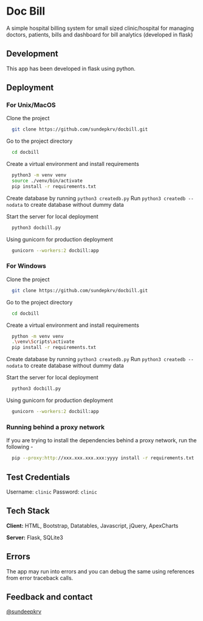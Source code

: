 # Doc Bill
A simple hospital billing system for small sized clinic/hospital for managing doctors, patients, bills and dashboard for bill analytics (developed in flask)

## Development

This app has been developed in flask using python.

## Deployment

### For Unix/MacOS

Clone the project

```bash
  git clone https://github.com/sundepkrv/docbill.git
```

Go to the project directory

```bash
  cd docbill
```

Create a virtual environment and install requirements

```bash
  python3 -m venv venv
  source ./venv/bin/activate
  pip install -r requirements.txt
```

Create database by running ```python3 createdb.py```
Run ```python3 createdb --nodata``` to create database without dummy data

Start the server for local deployment

```bash
  python3 docbill.py
```

Using gunicorn for production deployment

```bash
  gunicorn --workers:2 docbill:app
```

### For Windows

Clone the project

```bash
  git clone https://github.com/sundepkrv/docbill.git
```

Go to the project directory

```bash
  cd docbill
```

Create a virtual environment and install requirements

```bash
  python -m venv venv
  .\venv\Scripts\activate
  pip install -r requirements.txt
```

Create database by running ```python3 createdb.py```
Run ```python3 createdb --nodata``` to create database without dummy data

Start the server for local deployment

```bash
  python3 docbill.py
```

Using gunicorn for production deployment

```bash
  gunicorn --workers:2 docbill:app
```

### Running behind a proxy network
If you are trying to install the dependencies behind a proxy network, run the following - 

```bash
  pip --proxy:http://xxx.xxx.xxx.xxx:yyyy install -r requirements.txt
```

## Test Credentials

Username: ```clinic```
Password: ```clinic```

## Tech Stack

**Client:** HTML, Bootstrap, Datatables, Javascript, jQuery, ApexCharts

**Server:** Flask, SQLite3

## Errors

The app may run into errors and you can debug the same using references from error traceback calls.

## Feedback and contact

[@sundeepkrv](https://github.com/sundeepkrv)
